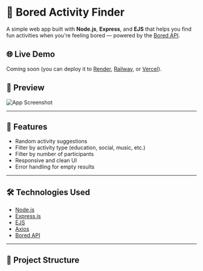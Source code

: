 # 🎲 Bored Activity Finder

A simple web app built with **Node.js**, **Express**, and **EJS** that helps you find fun activities when you're feeling bored — powered by the [Bored API](https://www.boredapi.com/).

## 🌐 Live Demo

Coming soon (you can deploy it to [Render](https://render.com), [Railway](https://railway.app), or [Vercel](https://vercel.com)).

## 📸 Preview

![App Screenshot](./public/preview.png) <!-- Add a real screenshot if you have one -->

---

## 🚀 Features

- Random activity suggestions
- Filter by activity type (education, social, music, etc.)
- Filter by number of participants
- Responsive and clean UI
- Error handling for empty results

---

## 🛠️ Technologies Used

- [Node.js](https://nodejs.org/)
- [Express.js](https://expressjs.com/)
- [EJS](https://ejs.co/)
- [Axios](https://axios-http.com/)
- [Bored API](https://boredapi.com/)

---

## 📁 Project Structure

